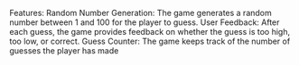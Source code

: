 Features:
Random Number Generation: The game generates a random number between 1 and 100 for the player to guess.
User Feedback: After each guess, the game provides feedback on whether the guess is too high, too low, or correct.
Guess Counter: The game keeps track of the number of guesses the player has made
